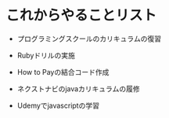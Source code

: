 # これからやることリスト

- プログラミングスクールのカリキュラムの復習

- Rubyドリルの実施


- How to Payの結合コード作成

- ネクストナビのjavaカリキュラムの履修

- Udemyでjavascriptの学習
